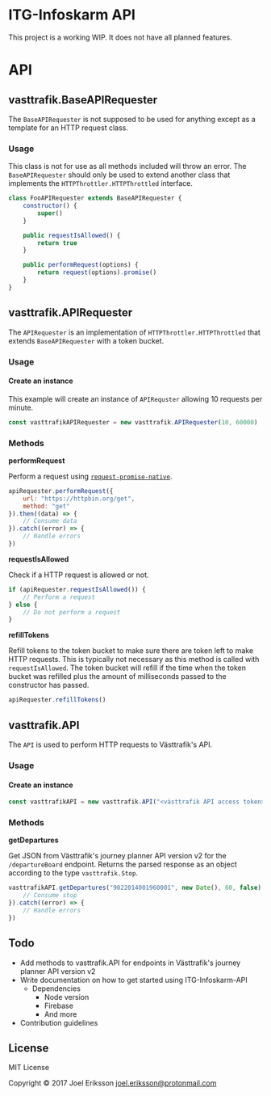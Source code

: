 # ITG-Infoskarm API
This project is a working WIP. It does not have all planned features.

# API

## vasttrafik.BaseAPIRequester
The `BaseAPIRequester` is not supposed to be used for anything except as a template for an HTTP request class.

### Usage

This class is not for use as all methods included will throw an error. The `BaseAPIRequester` should only be used to extend another class that implements the `HTTPThrottler.HTTPThrottled` interface.
```javascript
class FooAPIRequester extends BaseAPIRequester {
	constructor() {
		super()
	}

	public requestIsAllowed() {
		return true
	}

	public performRequest(options) {
		return request(options).promise()
	}
}
```

## vasttrafik.APIRequester
The `APIRequester` is an implementation of `HTTPThrottler.HTTPThrottled` that extends `BaseAPIRequester` with a token bucket.

### Usage 

#### Create an instance
This example will create an instance of `APIRequster` allowing 10 requests per minute.
```javascript
const vasttrafikAPIRequester = new vasttrafik.APIRequester(10, 60000)
```

### Methods

__performRequest__

Perform a request using [`request-promise-native`](https://www.npmjs.com/package/request-promise-native).
```javascript
apiRequester.performRequest({
	url: "https://httpbin.org/get",
	method: "get"
}).then((data) => {
	// Consume data
}).catch((error) => {
	// Handle errors
})
```

__requestIsAllowed__

Check if a HTTP request is allowed or not.
```javascript
if (apiRequester.requestIsAllowed()) {
	// Perform a request
} else {
	// Do not perform a request
}
```

__refillTokens__

Refill tokens to the token bucket to make sure there are token left to make HTTP requests. This is typically not necessary as this method is called with `requestIsAllowed`. The token bucket will refill if the time when the token bucket was refilled plus the amount of milliseconds passed to the constructor has passed.
```javascript
apiRequester.refillTokens()
```

## vasttrafik.API
The `API` is used to perform HTTP requests to Västtrafik's API.

### Usage

#### Create an instance
```javascript
const vasttrafikAPI = new vasttrafik.API("<västtrafik API access token>", vasttrafikAPIRequester)
```

### Methods

__getDepartures__

Get JSON from Västtrafik's journey planner API version v2 for the `/departureBoard` endpoint. Returns the parsed response as an object according to the type `vasttrafik.Stop`.
```javascript
vasttrafikAPI.getDepartures("9022014001960001", new Date(), 60, false).then((stop) => {
	// Consume stop
}).catch((error) => {
	// Handle errors
})
```

## Todo
- Add methods to vasttrafik.API for endpoints in Västtrafik's journey planner API version v2
- Write documentation on how to get started using ITG-Infoskarm-API
	- Dependencies
		- Node version
		- Firebase
		- And more
- Contribution guidelines

## License
MIT License

Copyright &copy; 2017 Joel Eriksson <joel.eriksson@protonmail.com>
